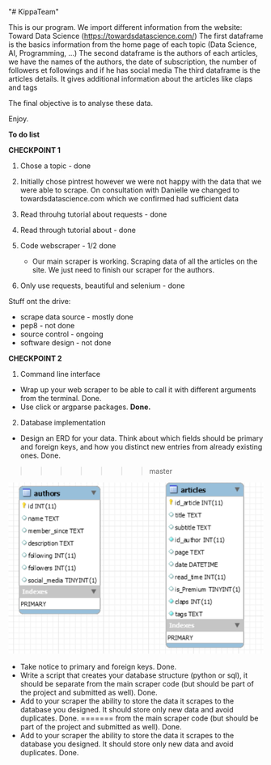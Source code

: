 "# KippaTeam" 

This is our program. We import different information from the website: Toward Data Science (https://towardsdatascience.com/)
The first dataframe is the basics information from the home page of each topic (Data Science, AI, Programming, ...)
The second dataframe is the authors of each articles, we have the names of the authors, the date of subscription, the
number of followers et followings and if he has social media
The third dataframe is the articles details. It gives additional information about the articles like claps and tags

The final objective is to analyse these data.

Enjoy.

<b> To do list </b>

<b>CHECKPOINT 1</b>

1. Chose a topic - done

2. Initially chose pintrest however we were not happy with the data that we were
able to scrape. On consultation with Danielle we changed to towardsdatascience.com
which we confirmed had sufficient data

3. Read throuhg tutorial about requests - done

4. Read through tutorial about - done

5. Code webscraper - 1/2 done
	- Our main scraper is working. Scraping data of all the articles on the
	site. We just need to finish our scraper for the authors.

6. Only use requests, beautiful and selenium - done

Stuff ont the drive:
- scrape data source - mostly done
- pep8 - not done
- source control - ongoing
- software design - not done

<b>CHECKPOINT 2</b>

1. Command line interface
- Wrap up your web scraper to be able to call it with different arguments from the
terminal. </b>Done.</b>
- Use click or argparse packages. <b>Done.</b>
2. Database implementation
- Design an ERD for your data. Think about which fields should be primary and foreign
keys, and how you distinct new entries from already existing ones. </b> Done. </b>
>>>>>>> master

![Diagram](image/Diagram.PNG)

- Take notice to primary and foreign keys. </b>Done.</b>
- Write a script that creates your database structure (python or sql), it should be separate
    from the main scraper code (but should be part of the project and submitted as well). </b>Done.</b>
- Add to your scraper the ability to store the data it scrapes to the database you designed.
    It should store only new data and avoid duplicates. </b>Done.</b>
=======
from the main scraper code (but should be part of the project and submitted as well). </b>Done.</b>
- Add to your scraper the ability to store the data it scrapes to the database you designed.
It should store only new data and avoid duplicates. </b>Done.</b>
